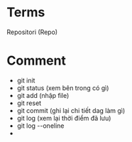 # Terms

Repositori (Repo)

# Comment

- git init
- git status (xem bên trong có gì)
- git add (nhập file)
- git reset
- git commit (ghi lại chi tiết dag làm gì)
- git log (xem lại thời điểm đã lưu)
- git log --oneline
- 
